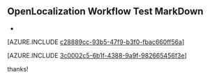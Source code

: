 ## OpenLocalization Workflow Test MarkDown
* 

[AZURE.INCLUDE [c28889cc-93b5-47f9-b3f0-fbac660ff56a](calleeMd1.md)]



[AZURE.INCLUDE [3c0002c5-6b1f-4388-9a9f-982665456f3e](calleeMd2.md)]

 
thanks!